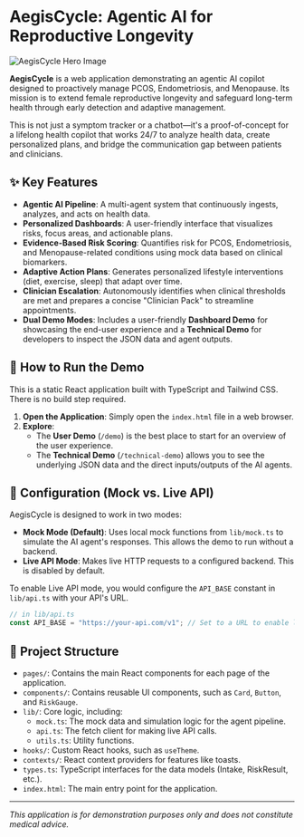 # AegisCycle: Agentic AI for Reproductive Longevity

![AegisCycle Hero Image](https://storage.googleapis.com/aistudio-public/promote/aegis_readme_banner.png)

**AegisCycle** is a web application demonstrating an agentic AI copilot designed to proactively manage PCOS, Endometriosis, and Menopause. Its mission is to extend female reproductive longevity and safeguard long-term health through early detection and adaptive management.

This is not just a symptom tracker or a chatbot—it's a proof-of-concept for a lifelong health copilot that works 24/7 to analyze health data, create personalized plans, and bridge the communication gap between patients and clinicians.

## ✨ Key Features

- **Agentic AI Pipeline**: A multi-agent system that continuously ingests, analyzes, and acts on health data.
- **Personalized Dashboards**: A user-friendly interface that visualizes risks, focus areas, and actionable plans.
- **Evidence-Based Risk Scoring**: Quantifies risk for PCOS, Endometriosis, and Menopause-related conditions using mock data based on clinical biomarkers.
- **Adaptive Action Plans**: Generates personalized lifestyle interventions (diet, exercise, sleep) that adapt over time.
- **Clinician Escalation**: Autonomously identifies when clinical thresholds are met and prepares a concise "Clinician Pack" to streamline appointments.
- **Dual Demo Modes**: Includes a user-friendly **Dashboard Demo** for showcasing the end-user experience and a **Technical Demo** for developers to inspect the JSON data and agent outputs.

## 🚀 How to Run the Demo

This is a static React application built with TypeScript and Tailwind CSS. There is no build step required.

1.  **Open the Application**: Simply open the `index.html` file in a web browser.
2.  **Explore**:
    - The **User Demo** (`/demo`) is the best place to start for an overview of the user experience.
    - The **Technical Demo** (`/technical-demo`) allows you to see the underlying JSON data and the direct inputs/outputs of the AI agents.

## 🔧 Configuration (Mock vs. Live API)

AegisCycle is designed to work in two modes:

-   **Mock Mode (Default)**: Uses local mock functions from `lib/mock.ts` to simulate the AI agent's responses. This allows the demo to run without a backend.
-   **Live API Mode**: Makes live HTTP requests to a configured backend. This is disabled by default.

To enable Live API mode, you would configure the `API_BASE` constant in `lib/api.ts` with your API's URL.

```typescript
// in lib/api.ts
const API_BASE = "https://your-api.com/v1"; // Set to a URL to enable live mode
```

## 📂 Project Structure

-   `pages/`: Contains the main React components for each page of the application.
-   `components/`: Contains reusable UI components, such as `Card`, `Button`, and `RiskGauge`.
-   `lib/`: Core logic, including:
    -   `mock.ts`: The mock data and simulation logic for the agent pipeline.
    -   `api.ts`: The fetch client for making live API calls.
    -   `utils.ts`: Utility functions.
-   `hooks/`: Custom React hooks, such as `useTheme`.
-   `contexts/`: React context providers for features like toasts.
-   `types.ts`: TypeScript interfaces for the data models (Intake, RiskResult, etc.).
-   `index.html`: The main entry point for the application.

---

*This application is for demonstration purposes only and does not constitute medical advice.*
